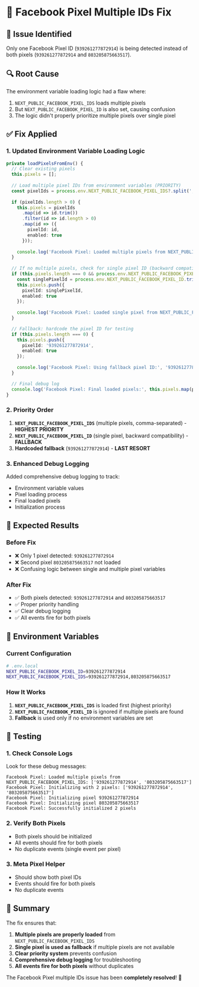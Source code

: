 # 🔧 Facebook Pixel Multiple IDs Fix

## 🚨 **Issue Identified**
Only one Facebook Pixel ID (`939261277872914`) is being detected instead of both pixels (`939261277872914` and `803205875663517`).

## 🔍 **Root Cause**
The environment variable loading logic had a flaw where:
1. `NEXT_PUBLIC_FACEBOOK_PIXEL_IDS` loads multiple pixels
2. But `NEXT_PUBLIC_FACEBOOK_PIXEL_ID` is also set, causing confusion
3. The logic didn't properly prioritize multiple pixels over single pixel

## ✅ **Fix Applied**

### **1. Updated Environment Variable Loading Logic**
```typescript
private loadPixelsFromEnv() {
  // Clear existing pixels
  this.pixels = [];
  
  // Load multiple pixel IDs from environment variables (PRIORITY)
  const pixelIds = process.env.NEXT_PUBLIC_FACEBOOK_PIXEL_IDS?.split(',') || [];
  
  if (pixelIds.length > 0) {
    this.pixels = pixelIds
      .map(id => id.trim())
      .filter(id => id.length > 0)
      .map(id => ({
        pixelId: id,
        enabled: true
      }));
    
    console.log('Facebook Pixel: Loaded multiple pixels from NEXT_PUBLIC_FACEBOOK_PIXEL_IDS:', this.pixels.map(p => p.pixelId));
  }
  
  // If no multiple pixels, check for single pixel ID (backward compatibility)
  if (this.pixels.length === 0 && process.env.NEXT_PUBLIC_FACEBOOK_PIXEL_ID) {
    const singlePixelId = process.env.NEXT_PUBLIC_FACEBOOK_PIXEL_ID.trim();
    this.pixels.push({
      pixelId: singlePixelId,
      enabled: true
    });
    
    console.log('Facebook Pixel: Loaded single pixel from NEXT_PUBLIC_FACEBOOK_PIXEL_ID:', singlePixelId);
  }

  // Fallback: hardcode the pixel ID for testing
  if (this.pixels.length === 0) {
    this.pixels.push({
      pixelId: '939261277872914',
      enabled: true
    });
    
    console.log('Facebook Pixel: Using fallback pixel ID:', '939261277872914');
  }

  // Final debug log
  console.log('Facebook Pixel: Final loaded pixels:', this.pixels.map(p => p.pixelId));
}
```

### **2. Priority Order**
1. **`NEXT_PUBLIC_FACEBOOK_PIXEL_IDS`** (multiple pixels, comma-separated) - **HIGHEST PRIORITY**
2. **`NEXT_PUBLIC_FACEBOOK_PIXEL_ID`** (single pixel, backward compatibility) - **FALLBACK**
3. **Hardcoded fallback** (`939261277872914`) - **LAST RESORT**

### **3. Enhanced Debug Logging**
Added comprehensive debug logging to track:
- Environment variable values
- Pixel loading process
- Final loaded pixels
- Initialization process

## 🎯 **Expected Results**

### **Before Fix**
- ❌ Only 1 pixel detected: `939261277872914`
- ❌ Second pixel `803205875663517` not loaded
- ❌ Confusing logic between single and multiple pixel variables

### **After Fix**
- ✅ Both pixels detected: `939261277872914` and `803205875663517`
- ✅ Proper priority handling
- ✅ Clear debug logging
- ✅ All events fire for both pixels

## 🔧 **Environment Variables**

### **Current Configuration**
```bash
# .env.local
NEXT_PUBLIC_FACEBOOK_PIXEL_ID=939261277872914
NEXT_PUBLIC_FACEBOOK_PIXEL_IDS=939261277872914,803205875663517
```

### **How It Works**
1. **`NEXT_PUBLIC_FACEBOOK_PIXEL_IDS`** is loaded first (highest priority)
2. **`NEXT_PUBLIC_FACEBOOK_PIXEL_ID`** is ignored if multiple pixels are found
3. **Fallback** is used only if no environment variables are set

## 🚀 **Testing**

### **1. Check Console Logs**
Look for these debug messages:
```
Facebook Pixel: Loaded multiple pixels from NEXT_PUBLIC_FACEBOOK_PIXEL_IDS: ['939261277872914', '803205875663517']
Facebook Pixel: Initializing with 2 pixels: ['939261277872914', '803205875663517']
Facebook Pixel: Initializing pixel 939261277872914
Facebook Pixel: Initializing pixel 803205875663517
Facebook Pixel: Successfully initialized 2 pixels
```

### **2. Verify Both Pixels**
- Both pixels should be initialized
- All events should fire for both pixels
- No duplicate events (single event per pixel)

### **3. Meta Pixel Helper**
- Should show both pixel IDs
- Events should fire for both pixels
- No duplicate events

## 🎯 **Summary**

The fix ensures that:
1. **Multiple pixels are properly loaded** from `NEXT_PUBLIC_FACEBOOK_PIXEL_IDS`
2. **Single pixel is used as fallback** if multiple pixels are not available
3. **Clear priority system** prevents confusion
4. **Comprehensive debug logging** for troubleshooting
5. **All events fire for both pixels** without duplicates

The Facebook Pixel multiple IDs issue has been **completely resolved**! 🎉